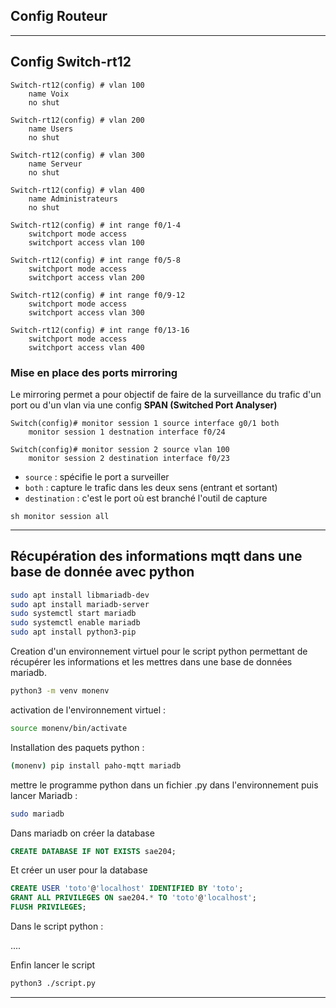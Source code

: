 ## Config Routeur



---
## Config Switch-rt12

```
Switch-rt12(config) # vlan 100
	name Voix
	no shut
	
Switch-rt12(config) # vlan 200
	name Users
	no shut
	
Switch-rt12(config) # vlan 300
	name Serveur
	no shut
	
Switch-rt12(config) # vlan 400
	name Administrateurs
	no shut
```

```
Switch-rt12(config) # int range f0/1-4
	switchport mode access
	switchport access vlan 100

Switch-rt12(config) # int range f0/5-8
	switchport mode access
	switchport access vlan 200

Switch-rt12(config) # int range f0/9-12
	switchport mode access
	switchport access vlan 300

Switch-rt12(config) # int range f0/13-16
	switchport mode access
	switchport access vlan 400
```

### Mise en place des ports mirroring

Le mirroring permet a pour objectif de faire de la surveillance du trafic d'un port ou d'un vlan via une config **SPAN (Switched Port Analyser)**

```
Switch(config)# monitor session 1 source interface g0/1 both
	monitor session 1 destnation interface f0/24

Switch(config)# monitor session 2 source vlan 100
	monitor session 2 destination interface f0/23
```

- `source` : spécifie le port a surveiller
- `both` : capture le trafic dans les deux sens (entrant et sortant)
- `destination` : c'est le port où est branché l'outil de capture

`sh monitor session all`

---

## Récupération des informations mqtt dans une base de donnée avec python

```bash
sudo apt install libmariadb-dev
sudo apt install mariadb-server
sudo systemctl start mariadb
sudo systemctl enable mariadb
sudo apt install python3-pip
```

Creation d'un environnement virtuel pour le script python permettant de récupérer les informations et les mettres dans une base de données mariadb.

```bash
python3 -m venv monenv
```
activation de l'environnement virtuel :

```bash
source monenv/bin/activate
```
Installation des paquets python :

```bash
(monenv) pip install paho-mqtt mariadb
```
mettre le programme python dans un fichier .py dans l'environnement puis lancer Mariadb :

```bash
sudo mariadb
```
Dans mariadb on créer la database

```sql
CREATE DATABASE IF NOT EXISTS sae204;
```

Et créer un user pour la database

```sql
CREATE USER 'toto'@'localhost' IDENTIFIED BY 'toto';
GRANT ALL PRIVILEGES ON sae204.* TO 'toto'@'localhost';
FLUSH PRIVILEGES;
```
Dans le script python :

....

Enfin lancer le script

```bash
python3 ./script.py
```

---

